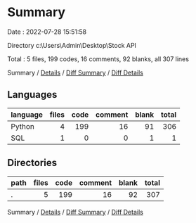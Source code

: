 # Summary

Date : 2022-07-28 15:51:58

Directory c:\\Users\\Admin\\Desktop\\Stock API

Total : 5 files,  199 codes, 16 comments, 92 blanks, all 307 lines

Summary / [Details](details.md) / [Diff Summary](diff.md) / [Diff Details](diff-details.md)

## Languages
| language | files | code | comment | blank | total |
| :--- | ---: | ---: | ---: | ---: | ---: |
| Python | 4 | 199 | 16 | 91 | 306 |
| SQL | 1 | 0 | 0 | 1 | 1 |

## Directories
| path | files | code | comment | blank | total |
| :--- | ---: | ---: | ---: | ---: | ---: |
| . | 5 | 199 | 16 | 92 | 307 |

Summary / [Details](details.md) / [Diff Summary](diff.md) / [Diff Details](diff-details.md)